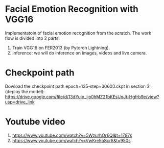 # Facial Emotion Recognition with VGG16
Implementatoin of facial emotion recognition from the scratch. The work flow is divided into 2 parts:

1. Train VGG16 on FER2013 (by Pytorch Lightning).
2. Inference: we will do inference on images, videos and live camera.

# Checkpoint path
Dowload the checkpoint path epoch=135-step=30600.ckpt in section 3 (deploy the model):
https://drive.google.com/file/d/13dYuiq_ijo0hMZ21bKEsUpJt-Hgfrb9e/view?usp=drive_link

# Youtube video
1. https://www.youtube.com/watch?v=5WzurhOr6QI&t=1797s
2. https://www.youtube.com/watch?v=VwKre5aScr8&t=950s



